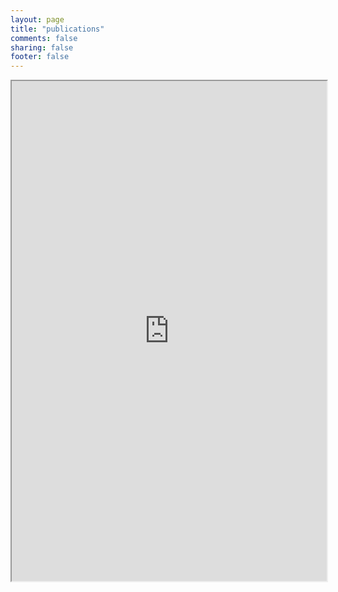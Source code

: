 ```yaml
---
layout: page
title: "publications"
comments: false
sharing: false
footer: false
---
```


<iframe width="100%" height="800" src="http://haltools.inria.fr/Public/afficheRequetePubli.php?auteur_exp=frederic,le%20mouel;julien,ponge;nicolas,stouls&annee_publideb=2011&CB_auteur=oui&CB_titre=oui&CB_article=oui&langue=Anglais&tri_exp=annee_publi&tri_exp2=typdoc&tri_exp3=date_publi&ordre_aff=TA&Fen=Aff&css=../css/VisuRubriqueEncadre.css">Ooops, iframe not supported</iframe>
